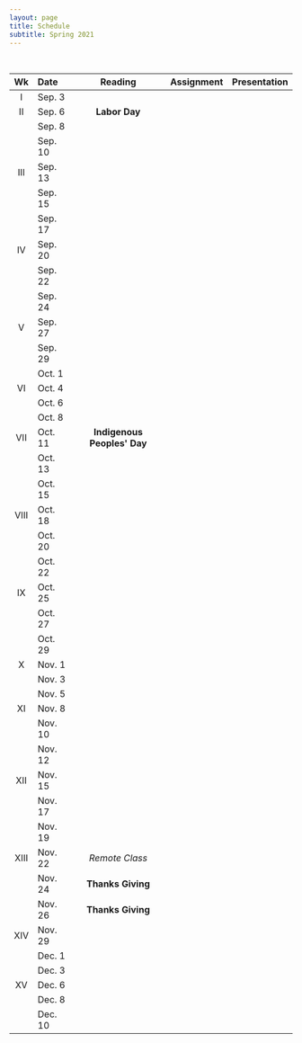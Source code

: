 ```yaml
---
layout: page
title: Schedule
subtitle: Spring 2021
---
```


<br>

| Wk | Date | Reading | Assignment | Presentation|
|:------:|:------|:--------:|:------:|----:|
| I   | Sep. 3   |  
| II  | Sep. 6   | **Labor Day** |
|     | Sep. 8   | 
|     | Sep. 10  | 
| III | Sep. 13  | 
|     | Sep. 15  | 
|     | Sep. 17  | 
| IV  | Sep. 20  | 
|     | Sep. 22  | 
|     | Sep. 24  | 
| V   | Sep. 27  | 
|     | Sep. 29  | 
|     | Oct. 1   | 
| VI  | Oct. 4   | 
|     | Oct. 6   | 
|     | Oct. 8   | 
| VII | Oct. 11  | **Indigenous Peoples' Day**
|     | Oct. 13  | 
|     | Oct. 15  | 
| VIII| Oct. 18  | 
|     | Oct. 20  | 
|     | Oct. 22  | 
| IX  | Oct. 25  | 
|     | Oct. 27  | 
|     | Oct. 29  | 
| X   | Nov. 1   | 
|     | Nov. 3   | 
|     | Nov. 5   | 
| XI  | Nov. 8   | 
|     | Nov. 10  | 
|     | Nov. 12  | 
| XII | Nov. 15  | 
|     | Nov. 17  | 
|     | Nov. 19  | 
| XIII| Nov. 22  | *Remote Class*
|     | Nov. 24  | **Thanks Giving**
|     | Nov. 26  | **Thanks Giving**
|XIV  | Nov. 29  | 
|     | Dec. 1   | 
|     | Dec. 3   | 
| XV  | Dec. 6   | 
|     | Dec. 8   | 
|     | Dec. 10  | 
